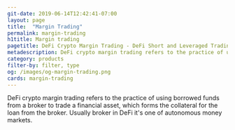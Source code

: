 ```yaml
---
git-date: 2019-06-14T12:42:41-07:00
layout: page
title:  "Margin Trading"
permalink: margin-trading
h1title: Margin trading
pagetitle: DeFi Crypto Margin Trading - DeFi Short and Leveraged Trading Platforms    
metadescription: DeFi crypto margin trading refers to the practice of using borrowed funds from a broker to trade a financial asset, which forms the collateral for the loan from the broker.
category: products
filter-by: filter, type
og: /images/og-margin-trading.png
cards: margin-trading
---
```

DeFi crypto margin trading refers to the practice of using borrowed funds from a broker to trade a financial asset, which forms the collateral for the loan from the broker. Usually broker in DeFi it's one of autonomous money markets.
